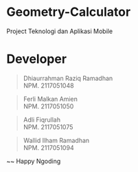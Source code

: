 # Geometry-Calculator
Project Teknologi dan Aplikasi Mobile


# Developer
 > Dhiaurrahman Raziq Ramadhan      
   NPM. 2117051048
   
 > Ferli Malkan Amien      
   NPM. 2117051050
   
 > Adli Fiqrullah   
   NPM. 2117051075
 
 > Wallid Ilham Ramadhan    
   NPM. 2117051094

~~ Happy Ngoding
